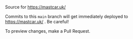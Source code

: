 Source for https://mastcar.uk/

Commits to this `main` branch will get immediately deployed to
https://mastcar.uk/ . Be careful!

To preview changes, make a Pull Request.
